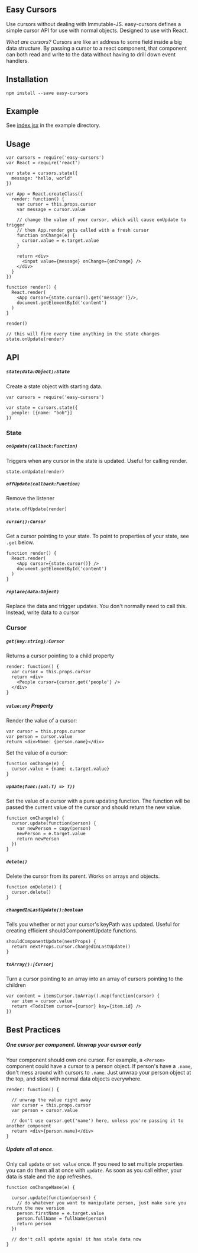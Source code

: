 
Easy Cursors
------------

Use cursors without dealing with Immutable-JS. easy-cursors defines a simple cursor API for use with normal objects. Designed to use with React.

_What are cursors?_ Cursors are like an address to some field inside a big data structure. By passing a cursor to a react component, that component can both read and write to the data without having to drill down event handlers.


Installation
------------

    npm install --save easy-cursors

Example
-------

See [index.jsx](./example/index.jsx) in the example directory.

Usage
-----

    var cursors = require('easy-cursors')
    var React = require('react')

    var state = cursors.state({
      message: "hello, world"
    })

    var App = React.createClass({
      render: function() {
        var cursor = this.props.cursor
        var message = cursor.value

        // change the value of your cursor, which will cause onUpdate to trigger
        // then App.render gets called with a fresh cursor
        function onChange(e) {
          cursor.value = e.target.value
        }

        return <div>
          <input value={message} onChange={onChange} />
        </div>
      }
    })

    function render() {
      React.render(
        <App cursor={state.cursor().get('message')}/>,
        document.getElementById('content')
      )
    }

    render()

    // this will fire every time anything in the state changes
    state.onUpdate(render)

API
---

##### `state(data:Object):State`

Create a state object with starting data.

    var cursors = require('easy-cursors')

    var state = cursors.state({
      people: [{name: "bob"}]
    })

### State

##### `onUpdate(callback:Function)`

Triggers when any cursor in the state is updated. Useful for calling render.

    state.onUpdate(render)

##### `offUpdate(callback:Function)`

Remove the listener

    state.offUpdate(render)

##### `cursor():Cursor`

Get a cursor pointing to your state. To point to properties of your state, see `.get` below.

    function render() {
      React.render(
        <App cursor={state.cursor()} />
        document.getElementById('content')
      )
    }

##### `replace(data:Object)`

Replace the data and trigger updates. You don't normally need to call this. Instead, write data to a cursor

### Cursor

##### `get(key:string):Cursor`

Returns a cursor pointing to a child property

    render: function() {
      var cursor = this.props.cursor
      return <div>
        <People cursor={cursor.get('people'} />
      </div>
    }

##### `value:any` Property

Render the value of a cursor:

    var cursor = this.props.cursor
    var person = cursor.value
    return <div>Name: {person.name}</div>

Set the value of a cursor:

    function onChange(e) {
      cursor.value = {name: e.target.value}
    }

##### `update(func:(val:T) => T))`

Set the value of a cursor with a pure updating function. The function will be passed the current value of the cursor and should return the new value.

    function onChange(e) {
      cursor.update(function(person) {
        var newPerson = copy(person)
        newPerson = e.target.value
        return newPerson
      })
    }

##### `delete()`

Delete the cursor from its parent. Works on arrays and objects.

    function onDelete() {
      cursor.delete()
    }

##### `changedInLastUpdate():boolean`

Tells you whether or not your cursor's keyPath was updated. Useful for creating efficient shouldComponentUpdate functions.

    shouldComponentUpdate(nextProps) {
      return nextProps.cursor.changedInLastUpdate()
    }

##### `toArray():[Cursor]`

Turn a cursor pointing to an array into an array of cursors pointing to the children

    var content = itemsCursor.toArray().map(function(cursor) {
      var item = cursor.value
      return <TodoItem cursor={cursor} key={item.id} />
    })


Best Practices
--------------

##### One cursor per component. Unwrap your cursor early

Your component should own one cursor. For example, a `<Person>` component could have a cursor to a person object. If person's have a `.name`, don't mess around with cursors to `.name`. Just unwrap your person object at the top, and stick with normal data objects everywhere.

    render: function() {

      // unwrap the value right away
      var cursor = this.props.cursor
      var person = cursor.value

      // don't use cursor.get('name') here, unless you're passing it to another component
      return <div>{person.name}</div>
    }

##### Update all at once.

Only call `update` or `set value` once. If you need to set multiple properties you can do them all at once with `update`. As soon as you call either, your data is stale and the app refreshes.

    function onChangeName(e) {

      cursor.update(function(person) {
        // do whatever you want to manipulate person, just make sure you return the new version
        person.firstName = e.target.value
        person.fullName = fullName(person)
        return person
      })

      // don't call update again! it has stale data now
    }
